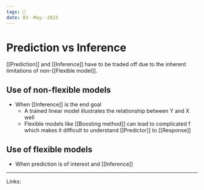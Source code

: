 ```yaml
---
tags: 🌱
date: 03--May--2023
---
```


# Prediction vs Inference

[[Prediction]] and [[Inference]] have to be traded off due to the inherent limitations of non-[[Flexible model]].
## Use of non-flexible models
- When [[Inference]] is the end goal
    - A trained linear model illustrates the relationship between Y and X well
    - Flexible models like [[Boosting method]] can lead to complicated f which makes it difficult to understand [[Predictor]] to [[Response]]
## Use of flexible models
- When prediction is of interest and [[Inference]]

---
Links: 
